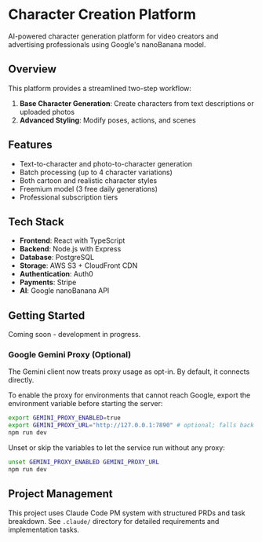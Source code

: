# Character Creation Platform

AI-powered character generation platform for video creators and advertising professionals using Google's nanoBanana model.

## Overview

This platform provides a streamlined two-step workflow:
1. **Base Character Generation**: Create characters from text descriptions or uploaded photos
2. **Advanced Styling**: Modify poses, actions, and scenes

## Features

- Text-to-character and photo-to-character generation
- Batch processing (up to 4 character variations)
- Both cartoon and realistic character styles
- Freemium model (3 free daily generations)
- Professional subscription tiers

## Tech Stack

- **Frontend**: React with TypeScript
- **Backend**: Node.js with Express
- **Database**: PostgreSQL
- **Storage**: AWS S3 + CloudFront CDN
- **Authentication**: Auth0
- **Payments**: Stripe
- **AI**: Google nanoBanana API

## Getting Started

Coming soon - development in progress.

### Google Gemini Proxy (Optional)

The Gemini client now treats proxy usage as opt-in. By default, it connects directly.

To enable the proxy for environments that cannot reach Google, export the
environment variable before starting the server:

```bash
export GEMINI_PROXY_ENABLED=true
export GEMINI_PROXY_URL="http://127.0.0.1:7890" # optional; falls back to HTTPS_PROXY/HTTP_PROXY
npm run dev
```

Unset or skip the variables to let the service run without any proxy:

```bash
unset GEMINI_PROXY_ENABLED GEMINI_PROXY_URL
npm run dev
```

## Project Management

This project uses Claude Code PM system with structured PRDs and task breakdown.
See `.claude/` directory for detailed requirements and implementation tasks.
